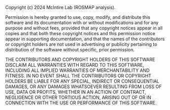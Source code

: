 Copyright (c) 2024 McIntire Lab (ROSMAP analysis).


Permission is hereby granted to use, copy, modify, and distribute this software and its documentation with or without modifications and for any purpose and without fees, provided that any copyright notices appear in all copies and that both these copyright notices and this permission notice appear in supporting documentation, and that the names of the contributors or copyright holders are not used in advertising or publicity pertaining to distribution of the software without specific, prior permission.

THE CONTRIBUTORS AND COPYRIGHT HOLDERS OF THIS SOFTWARE DISCLAIM ALL WARRANTIES WITH REGARD TO THIS SOFTWARE, INCLUDING ALL IMPLIED WARRANTIES OF MERCHANTABILITY AND FITNESS. IN NO EVENT SHALL THE CONTRIBUTORS OR COPYRIGHT HOLDERS BE LIABLE FOR ANY SPECIAL, INDIRECT OR CONSEQUENTIAL DAMAGES, OR ANY DAMAGES WHATSOEVER RESULTING FROM LOSS OF USE, DATA OR PROFITS, WHETHER IN AN ACTION OF CONTRACT, NEGLIGENCE OR OTHER TORTIOUS ACTION, ARISING OUT OF OR IN CONNECTION WITH THE USE OR PERFORMANCE OF THIS SOFTWARE.
